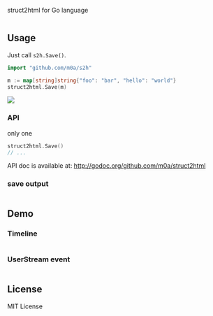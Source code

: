 struct2html for Go language

![]()

## Usage

Just call `s2h.Save()`.

```go
import "github.com/m0a/s2h"

m := map[string]string{"foo": "bar", "hello": "world"}
struct2html.Save(m)
```

![](....)

### API

only one

```go
struct2html.Save()
// ...
```

API doc is available at: http://godoc.org/github.com/m0a/struct2html

### save output

```go

```

## Demo

### Timeline

![]()

### UserStream event

![]()

## License

MIT License

